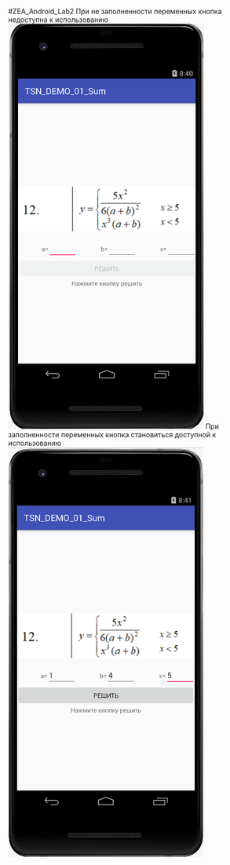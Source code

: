 #ZEA_Android_Lab2
При не заполненности переменных кнопка недоступна к использованию
![Screenshot](screenshot.png)
При заполненности переменных кнопка становиться доступной к использованию
![Screenshot](screenshot1.png)
